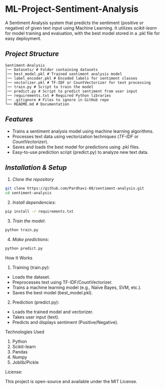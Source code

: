 # ML-Project-Sentiment-Analysis
A Sentiment Analysis system that predicts the sentiment (positive or negative) of given text input using Machine Learning. It utilizes *scikit-learn* for model training and evaluation, with the best model stored in a .pkl file for easy deployment.

## *Project Structure*  
```
Sentiment-Analysis 
│── Datasets/ # Folder containing datasets 
│── best_model.pkl # Trained sentiment analysis model 
│── label_encoder.pkl # Encoded labels for sentiment classes 
│── vectorizer.pkl # TF-IDF or CountVectorizer for text processing
│── train.py # Script to train the model 
│── predict.py # Script to predict sentiment from user input 
│── requirements.txt # Required Python libraries 
│── .gitignore # Files to ignore in GitHub repo 
└── README.md # Documentation
```

## *Features*  
 - Trains a sentiment analysis model using machine learning algorithms.  
 - Processes text data using vectorization techniques (*TF-IDF* or *CountVectorizer*).  
 - Saves and loads the best model for predictions using .pkl files.  
 - Easy-to-use prediction script (predict.py) to analyze new text data.  

## *Installation & Setup*  

1. *Clone the repository*  
```bash
git clone https://github.com/Pardhavi-08/sentiment-analysis.git
cd sentiment-analysis
```
2. *Install dependencies*:
```bash
pip install -r requirements.txt
```
3. *Train the model*:
```bash
python train.py
```
4. *Make predictions*:
```bash
python predict.py
```
How It Works
1. Training (train.py):

- Loads the dataset.
- Preprocesses text using TF-IDF/CountVectorizer.
- Trains a machine learning model (e.g., Naïve Bayes, SVM, etc.).
- Saves the best model (best_model.pkl).

2. Prediction (predict.py):

- Loads the trained model and vectorizer.
- Takes user input (text).
- Predicts and displays sentiment (Positive/Negative).


Technologies Used
1. Python 
2. Scikit-learn 
3. Pandas 
4. Numpy 
5. Joblib/Pickle 

License:

This project is open-source and available under the MIT License.
